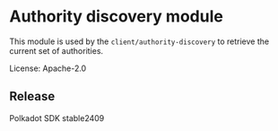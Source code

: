 # Authority discovery module

This module is used by the `client/authority-discovery` to retrieve the
current set of authorities.

License: Apache-2.0


## Release

Polkadot SDK stable2409
